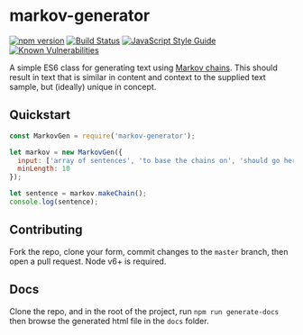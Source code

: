 # markov-generator

[![npm version](https://badge.fury.io/js/markov-generator.png)](https://badge.fury.io/js/markov-generator) [![Build Status](https://travis-ci.org/maximumdata/markov-generator.svg?branch=master)](https://travis-ci.org/maximumdata/markov-generator) [![JavaScript Style Guide](https://img.shields.io/badge/code%20style-standard-brightgreen.svg)](http://standardjs.com/) [![Known Vulnerabilities](https://snyk.io/test/github/maximumdata/markov-generator/badge.svg)](https://snyk.io/test/github/maximumdata/markov-generator)


A simple ES6 class for generating text using [Markov chains](https://en.wikipedia.org/wiki/Markov_chain). This should result in text that is similar in content and context to the supplied text sample, but (ideally) unique in concept.

## Quickstart
```javascript
const MarkovGen = require('markov-generator');

let markov = new MarkovGen({
  input: ['array of sentences', 'to base the chains on', 'should go here'],
  minLength: 10
});

let sentence = markov.makeChain();
console.log(sentence);
```

## Contributing
Fork the repo, clone your form, commit changes to the `master` branch, then open a pull request. Node v6+ is required.

## Docs
Clone the repo, and in the root of the project, run `npm run generate-docs` then browse the generated html file in the `docs` folder.
